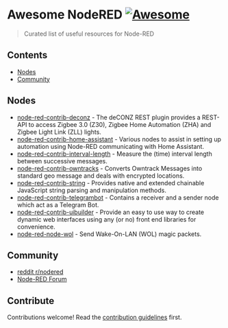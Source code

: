 # Awesome NodeRED [![Awesome](https://awesome.re/badge.svg)](https://awesome.re)

> Curated list of useful resources for Node-RED

## Contents

- [Nodes](#nodes)
- [Community](#community)

## Nodes

- [node-red-contrib-deconz](https://github.com/deconz-community/node-red-contrib-deconz) - The deCONZ REST plugin provides a REST-API to access Zigbee 3.0 (Z30), Zigbee Home Automation (ZHA) and Zigbee Light Link (ZLL) lights.
- [node-red-contrib-home-assistant](https://github.com/AYapejian/node-red-contrib-home-assistant) - Various nodes to assist in setting up automation using Node-RED communicating with Home Assistant.
- [node-red-contrib-interval-length](https://github.com/bartbutenaers/node-red-contrib-interval-length) - Measure the (time) interval length between successive messages.
- [node-red-contrib-owntracks](https://github.com/hardillb/node-red-contrib-owntracks) - Converts Owntrack Messages into standard geo message and deals with encrypted locations.
- [node-red-contrib-string](https://github.com/steveorevo/node-red-contrib-string) - Provides native and extended chainable JavaScript string parsing and manipulation methods.
- [node-red-contrib-telegrambot](https://github.com/windkh/node-red-contrib-telegrambot) - Contains a receiver and a sender node which act as a Telegram Bot.
- [node-red-contrib-uibuilder](https://github.com/TotallyInformation/node-red-contrib-uibuilder) - Provide an easy to use way to create dynamic web interfaces using any (or no) front end libraries for convenience.
- [node-red-node-wol](https://github.com/node-red/node-red-nodes) - Send Wake-On-LAN (WOL) magic packets.
## Community

- [reddit r/nodered](https://www.reddit.com/r/nodered/)
- [Node-RED Forum](https://discourse.nodered.org/)

## Contribute

Contributions welcome! Read the [contribution guidelines](contributing.md) first.
